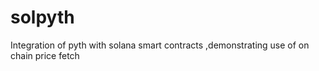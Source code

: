# solpyth
Integration of pyth with solana smart contracts  ,demonstrating  use of on chain price fetch
